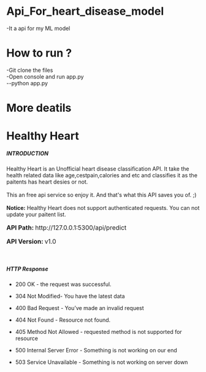 # Api_For_heart_disease_model
-It a api for my ML model
# How to run ?
-Git clone the files<br>
-Open console and run app.py<br>
--python app.py<br>
# More deatils 
<!doctype html>
<html lang="en">
  <body class="bg-color">
    <div class="container p-5">
        <div class="card p-5">
            <h1 class="bold text-secondary monts-bold mb-0 pb-0">Healthy Heart</h1>
            <h5 class="text-success monts-700">INTRODUCTION</h5>
            <p class="text-justify">
                Healthy Heart is an Unofficial heart disease classification API. It take the health related data like age,cestpain,calories and etc and classifies it as the paitents has heart desies or not. <br><br> This an free api service so enjoy it. And that's what this API saves you of. ;) <br><br> <b>Notice:</b> Healthy Heart does not support authenticated requests. You can not update your paitent list.
            </p>
            <p style="font-size: 16px;">
               <b>API Path: </b><span class="border-normal p-1">http://127.0.0.1:5300/api/predict</span>
            </p>
            <p style="font-size: 16px;">
                <b>API Version: </b><span class="border-normal p-1">v1.0</span>
            </p>
            <br>
            <h5 class="text-success monts-700">HTTP Response</h5>
            <ul>
                <li>
                    <p class="text-justify">200 <span class="border-normal p-1">OK</span> - the request was successful.</p>
                </li>
                <li>
                    <p class="text-justify">304 <span class="border-normal p-1">Not Modified</span>- You have the latest data</p>
                </li>
                <li>
                    <p class="text-justify">400 <span class="border-normal p-1">Bad Request</span> - You’ve made an invalid request</p>
                </li>
                <li>
                    <p class="text-justify">404 <span class="border-normal p-1">Not Found</span> - Resource not found.</p>
                </li>
                <li>
                    <p class="text-justify">405 <span class="border-normal p-1">Method Not Allowed</span> - requested method is not supported for resource</p>
                </li>
                <li>
                    <p class="text-justify">500 <span class="border-normal p-1">Internal Server Error</span> - Something is not working on our end</p>
                </li>
                <li>
                    <p class="text-justify">503 <span class="border-normal p-1">Service Unavailable</span> - Something is not working on server down</p>
                </li>
            </ul>
  </body>
</html>

